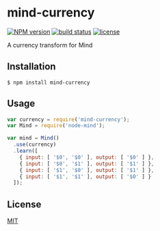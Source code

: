 
# mind-currency
[![NPM version][npm-image]][npm-url]
[![build status][circle-image]][circle-url]
[![license][license-image]][license-url]

A currency transform for Mind

## Installation

    $ npm install mind-currency

## Usage

```js
var currency = require('mind-currency');
var Mind = require('node-mind');

var mind = Mind()
  .use(currency)
  .learn([
    { input: [ '$0', '$0' ], output: [ '$0' ] },
    { input: [ '$0', '$1' ], output: [ '$1' ] },
    { input: [ '$1', '$0' ], output: [ '$1' ] },
    { input: [ '$1', '$1' ], output: [ '$0' ] }
  ]);
```

## License

[MIT](https://tldrlegal.com/license/mit-license)

[npm-image]: https://img.shields.io/npm/v/mind-currency.svg?style=flat-square
[npm-url]: https://npmjs.org/package/mind-currency
[circle-image]: https://img.shields.io/circleci/project/stevenmiller888/mind-currency.svg
[circle-url]: https://circleci.com/gh/stevenmiller888/mind-currency
[license-image]: https://img.shields.io/npm/l/express.svg
[license-url]: https://tldrlegal.com/license/mit-license
